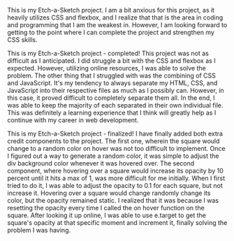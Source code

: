 This is my Etch-a-Sketch project. I am a bit anxious for this project, as it heavily utilizes CSS and flexbox, and I realize that that is the area in coding and programming that I am the weakest in. However, I am looking forward to getting to the point where I can complete the project and strengthen my CSS skills. 

This is my Etch-a-Sketch project - completed! This project was not as difficult as I anticipated. I did struggle a bit with the CSS and flexbox as I expected. However, utilizing online resources, I was able to solve the problem. The other thing that I struggled with was the combining of CSS and JavaScript. It's my tendency to always separate my HTML, CSS, and JavaScript into their respective files as much as I possibly can. However, in this case, it proved difficult to completely separate them all. In the end, I was able to keep the majority of each separated in their own individual file. This was definitely a learning experience that I think will greatly help as I continue with my career in web development. 

This is my Etch-a-Sketch project - finalized! I have finally added both extra credit components to the project. The first one, wherein the square would change to a random color on hover was not too difficult to implement. Once I figured out a way to generate a random color, it was simple to adjust the div background color whenever it was hovered over. The second component, where hovering over a square would increase its opacity by 10 percent until it hits a max of 1, was more difficult for me initially. When I first tried to do it, I was able to adjust the opacity to 0.1 for each square, but not increase it. Hovering over a square would change randomly change its color, but the opacity remained static. I realized that it was because I was resetting the opacity every time I called the on hover function on the square. After looking it up online, I was able to use e.target to get the square's opacity at that specific moment and increment it, finally solving the problem I was having. 